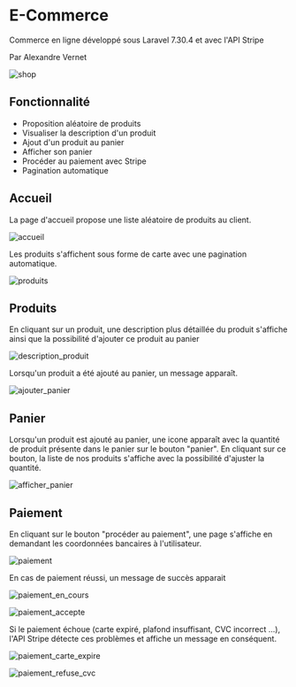 # E-Commerce
Commerce en ligne développé sous Laravel 7.30.4 et avec l'API Stripe

Par Alexandre Vernet


![shop](https://user-images.githubusercontent.com/72151831/106760792-71e38200-6634-11eb-8fa2-d58b2263856c.png)



## Fonctionnalité
- Proposition aléatoire de produits
- Visualiser la description d'un produit
- Ajout d'un produit au panier
- Afficher son panier
- Procéder au paiement avec Stripe
- Pagination automatique



## Accueil
La page d'accueil propose une liste aléatoire de produits au client.

![accueil](https://user-images.githubusercontent.com/72151831/106763584-444c0800-6637-11eb-8818-41fb644a0288.png)


Les produits s'affichent sous forme de carte avec une pagination automatique.

![produits](https://user-images.githubusercontent.com/72151831/106764192-d94f0100-6637-11eb-85ee-3d10a61c803f.png)


## Produits
En cliquant sur un produit, une description plus détaillée du produit s'affiche ainsi que la possibilité d'ajouter ce produit au panier 

![description_produit](https://user-images.githubusercontent.com/72151831/106763986-ad338000-6637-11eb-91b0-bcea17a21e13.png)


Lorsqu'un produit a été ajouté au panier, un message apparaît.

![ajouter_panier](https://user-images.githubusercontent.com/72151831/106764575-31860300-6638-11eb-88b2-d38f053791d6.png)



## Panier
Lorsqu'un produit est ajouté au panier, une icone apparaît avec la quantité de produit présente dans le panier sur le bouton "panier". 
En cliquant sur ce bouton, la liste de nos produits s'affiche avec la possibilité d'ajuster la quantité.

![afficher_panier](https://user-images.githubusercontent.com/72151831/106764945-95103080-6638-11eb-9fe3-19d67332d7b6.png)


## Paiement
En cliquant sur le bouton "procéder au paiement", une page s'affiche en demandant les coordonnées bancaires à l'utilisateur.

![paiement](https://user-images.githubusercontent.com/72151831/106765178-d1dc2780-6638-11eb-9817-d073214a6391.png)


En cas de paiement réussi, un message de succès apparait

![paiement_en_cours](https://user-images.githubusercontent.com/72151831/106765258-e6202480-6638-11eb-9bb5-1701514e2ac8.png)


![paiement_accepte](https://user-images.githubusercontent.com/72151831/106765248-e28c9d80-6638-11eb-934e-dea2acba168e.png)


Si le paiement échoue (carte expiré, plafond insuffisant, CVC incorrect ...), l'API Stripe détecte ces problèmes et affiche un message en conséquent.

![paiement_carte_expire](https://user-images.githubusercontent.com/72151831/106765458-1c5da400-6639-11eb-9850-df8a29442c1a.png)


![paiement_refuse_cvc](https://user-images.githubusercontent.com/72151831/106765917-9beb7300-6639-11eb-8dae-9f69c33149a8.png)

